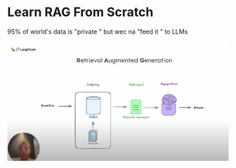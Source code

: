 # Learn RAG From Scratch 


95%  of world's data is "private "  but wec na "feed it " to LLMs 



![alt text](image.png)